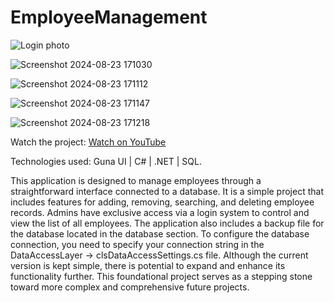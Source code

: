 # EmployeeManagement
![Login photo](https://github.com/user-attachments/assets/ba79ac0a-4897-4ac2-a353-643d13d91536)

![Screenshot 2024-08-23 171030](https://github.com/user-attachments/assets/e555e8f1-88e2-42ce-ba38-dcf285408b69)

![Screenshot 2024-08-23 171112](https://github.com/user-attachments/assets/62e930d8-9b56-4051-af21-fba5bc2697d1)

![Screenshot 2024-08-23 171147](https://github.com/user-attachments/assets/8f5bb3f5-2262-469b-b666-cd7b75e0bb8d)

![Screenshot 2024-08-23 171218](https://github.com/user-attachments/assets/77ea0a74-53a4-426e-ab6a-4c8f9c34d8e3)


Watch the project: [Watch on YouTube](https://www.youtube.com/watch?v=OqZu9Jvuz4w)

Technologies used: Guna UI | C# | .NET | SQL.

This application is designed to manage employees through a straightforward interface connected to a database. It is a simple project that includes features for adding, removing, searching, and deleting employee records. Admins have exclusive access via a login system to control and view the list of all employees. The application also includes a backup file for the database located in the database section. To configure the database connection, you need to specify your connection string in the DataAccessLayer -> clsDataAccessSettings.cs file. Although the current version is kept simple, there is potential to expand and enhance its functionality further. This foundational project serves as a stepping stone toward more complex and comprehensive future projects.


